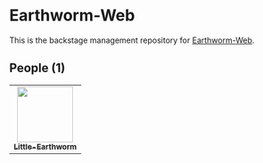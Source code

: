 # Earthworm-Web
This is the backstage management repository for [Earthworm-Web](https://earthworm-web.github.io).
## People (1)
<table>
    <tr>
        <td align="center">
            <a href="https://github.com/Little-Earthworm"><img src="https://earthworm-web.github.io/images/users/little-earthworm.jpg" width="100px;"><br><sub><b>Little-Earthworm</b></sub></a>
        </td>
    </tr>
</table>

